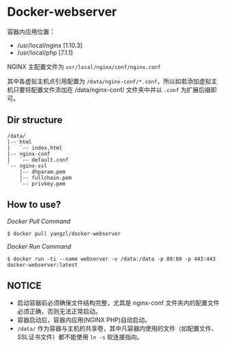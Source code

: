 # Docker-webserver

容器内应用位置：

- /usr/local/nginx [1.10.3]
- /usr/local/php   [7.1.1]

NGINX 主配置文件为 `usr/local/nginx/conf/nginx.conf`

其中各虚拟主机点引用配置为 `/data/nginx-conf/*.conf`，所以如若添加虚拟主机只要将配置文件添加在 /data/nginx-conf/ 文件夹中并以 `.conf`
为扩展后缀即可。

## Dir structure
```
/data/
|-- html
|   `-- index.html
|-- nginx-conf
|   `-- default.conf
`-- nginx-ssl
    |-- dhparam.pem
    |-- fullchain.pem
    `-- privkey.pem
```

## How to use?

_Docker Pull Command_

`$ docker pull yangzl/docker-webserver`

_Docker Run Command_

`$ docker run -ti --name webserver -v /data:/data -p 80:80 -p 443:443 docker-webserver:latest`

## NOTICE
- 启动容器前必须确保文件结构完整，尤其是 nginx-conf 文件夹内的配置文件必须正确，否则无法正常启动。
- 容器启动后，容器内应用(NGINX PHP)自动启动。
- `/data/` 作为容器与主机的共享卷，其中凡容器内使用的文件（如配置文件、SSL证书文件）都不能使用 `ln -s` 软连接指向。